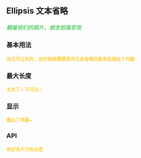 ## Ellipsis 文本省略
<h5 style="color: #66d476">翻着我们的照片，想念若隐若现</h5>

<script setup>
    import BasicDemo from '../demo/basic_demo.vue'
    import LengthDemo from '../demo/length_demo.vue'
    import ShowDemo from '../demo/show_demo.vue'
    import Preview from '../../../src/components/preview.vue'
</script>

### 基本用法
<p style="color: #ffcf3f; font-size: 12px; font-weight: 900;">当文字过长时，这时候就需要使用文本省略功能来处理这个问题</p>
<BasicDemo />
<Preview comp="ellipsis" demo="basic_demo" />

### 最大长度
<p style="color: #ffcf3f; font-size: 12px; font-weight: 900;">太长了~ &nbsp;不可以！</p>
<LengthDemo />
<Preview comp="ellipsis" demo="length_demo" />

### 显示
<p style="color: #ffcf3f; font-size: 12px; font-weight: 900;">露出了鸡脚~</p>
<ShowDemo />
<Preview comp="ellipsis" demo="show_demo" />

<!-- API表格 -->
### API
<p style="color: #ffcf3f; font-size: 12px; font-weight: 900;">有好多尺寸的标签</p>
<script setup>
    import ApiTable from '../../../src/components/api_table.vue'
    const data = {
        columns: [
            {
                title: '名称'
            },
            {
                title: '类型'
            },
            {
                title: '默认值'
            },
            {
                title: '说明'
            }
        ],
        item: [
            {
                name: 'fullText',
                type: 'String',
                default: 'null',
                explain: '内容'
            },
            {
                name: 'maxLength',
                type: 'Number',
                default: '30',
                explain: '文本长度'
            },
			{
				name: 'showFullText',
				type: 'Boolean',
				default: 'false | true',
				explain: '是否显示'
			}
        ]
  }
</script>
<ApiTable :data="data" />

